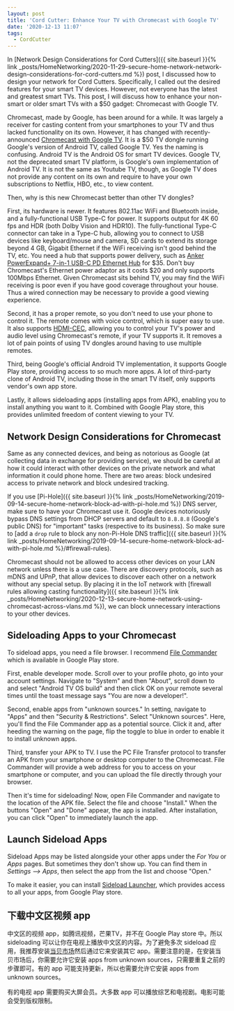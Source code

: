 ```yaml
---
layout: post
title: 'Cord Cutter: Enhance Your TV with Chromecast with Google TV'
date: '2020-12-13 11:07'
tags:
  - CordCutter
---
```


In [Network Design Considerations for Cord Cutters]({{ site.baseurl }}{% link _posts/HomeNetworking/2020-11-29-secure-home-network-network-design-considerations-for-cord-cutters.md %}) post, I discussed how to design your network for Cord Cutters. Specifically, I called out the desired features for your smart TV devices. However, not everyone has the latest and greatest smart TVs. This post, I will discuss how to enhance your non-smart or older smart TVs with a $50 gadget: Chromecast with Google TV.

Chromecast, made by Google, has been around for a while. It was largely a receiver for casting content from your smartphones to your TV and thus lacked functionality on its own. However, it has changed with recently-announced [Chromecast with Google TV](https://store.google.com/product/chromecast_google_tv). It is a $50 TV dongle running Google's version of Android TV, called Google TV. Yes the naming is confusing. Android TV is the Android OS for smart TV devices. Google TV, not the deprecated smart TV platform, is Google's own implementation of Android TV. It is not the same as Youtube TV, though, as Google TV does not provide any content on its own and require to have your own subscriptions to Netflix, HBO, etc., to view content.

Then, why is this new Chromecast better than other TV dongles?

First, its hardware is newer. It features 802.11ac WiFi and Bluetooth inside, and a fully-functional USB Type-C for power. It supports output for 4K 60 fps and HDR (both Dolby Vision and HDR10). The fully-functional Type-C connector can take in a Type-C hub, allowing you to connect to USB devices like keyboard/mouse and camera, SD cards to extend its storage beyond 4 GB, Gigabit Ethernet if the WiFi receiving isn't good behind the TV, etc. You need a hub that supports power delivery, such as [Anker PowerExpand+ 7-in-1 USB-C PD Ethernet Hub](https://www.anker.com/products/variant/powerexpand--7in1-usbc-pd-ethernet-hub/A83520A1) for $35. Don't buy Chromecast's Ethernet power adaptor as it costs $20 and only supports 100Mbps Ethernet. Given Chromecast sits behind TV, you may find the WiFi receiving is poor even if you have good coverage throughout your house. Thus a wired connection may be necessary to provide a good viewing experience.

Second, it has a proper remote, so you don't need to use your phone to control it. The remote comes with voice control, which is super easy to use. It also supports [HDMI-CEC](https://en.wikipedia.org/wiki/Consumer_Electronics_Control), allowing you to control your TV's power and audio level using Chromecast's remote, if your TV supports it. It removes a lot of pain points of using TV dongles around having to use multiple remotes.

Third, being Google's official Android TV implementation, it supports Google Play store, providing access to so much more apps. A lot of third-party clone of Android TV, including those in the smart TV itself, only supports vendor's own app store.

Lastly, it allows sideloading apps (installing apps from APK), enabling you to install anything you want to it. Combined with Google Play store, this provides unlimited freedom of content viewing to your TV.

## Network Design Considerations for Chromecast
Same as any connected devices, and being as notorious as Google (at collecting data in exchange for providing service), we should be careful at how it could interact with other devices on the private network and what information it could phone home. There are two areas: block undesired access to private network and block undesired tracking.

If you use [Pi-Hole]({{ site.baseurl }}{% link _posts/HomeNetworking/2019-09-14-secure-home-network-block-ad-with-pi-hole.md %}) DNS server, make sure to have your Chromecast use it. Google devices notoriously bypass DNS settings from DHCP servers and default to `8.8.8.8` (Google's public DNS) for "important" tasks (respective to its business). So make sure to [add a `drop` rule to block any non-Pi-Hole DNS traffic]({{ site.baseurl }}{% link _posts/HomeNetworking/2019-09-14-secure-home-network-block-ad-with-pi-hole.md %}/#firewall-rules).

Chromecast should not be allowed to access other devices on your LAN network unless there is a use case. There are discovery protocols, such as mDNS and UPnP, that allow devices to discover each other on a network without any special setup. By placing it in the IoT network with [firewall rules allowing casting functionality]({{ site.baseurl }}{% link _posts/HomeNetworking/2020-12-13-secure-home-network-using-chromecast-across-vlans.md %}), we can block unnecessary interactions to your other devices.

## Sideloading Apps to your Chromecast
To sideload apps, you need a file browser. I recommend [File Commander](https://play.google.com/store/apps/details?id=com.mobisystems.fileman&hl=en_US&gl=US) which is available in Google Play store.

First, enable developer mode. Scroll over to your profile photo, go into your account settings. Navigate to "System" and then "About", scroll down to and select "Android TV OS build" and then click OK on your remote several times until the toast message says "You are now a developer!".

Second, enable apps from "unknown sources." In setting, navigate to "Apps" and then "Security & Restrictions". Select "Unknown sources". Here, you'll find the File Commander app as a potential source. Click it and, after heeding the warning on the page, flip the toggle to blue in order to enable it to install unknown apps.

Third, transfer your APK to TV. I use the PC File Transfer protocol to transfer an APK from your smartphone or desktop computer to the Chromecast. File Commander will provide a web address for you to access on your smartphone or computer, and you can upload the file directly through your browser.

Then it's time for sideloading! Now, open File Commander and navigate to the location of the APK file. Select the file and choose "Install." When the buttons "Open" and "Done" appear, the app is installed. After installation, you can click "Open" to immediately launch the app.

## Launch Sideload Apps
Sideload Apps may be listed alongside your other apps under the *For You* or *Apps* pages. But sometimes they don't show up. You can find them in *Settings –> Apps*, then select the app from the list and choose "Open."

To make it easier, you can install [Sideload Launcher](https://play.google.com/store/apps/details?id=eu.chainfire.tv.sideloadlauncher&hl=en_US&gl=US), which provides access to all your apps, from Google Play store.

## 下载中文区视频 app
中文区的视频 app，如腾讯视频，芒果TV，并不在 Google Play store 中。所以 sideloading 可以让你在电视上播放中文区的内容。为了避免多次 sideload 应用，我推荐安装[当贝市场](http://www.dangbei.com)然后通过它来安装其它 app。需要注意的是，在安装当贝市场后，你需要允许它安装 apps from unknown sources，只需要重复之前的步骤即可。有的 app 可能支持更新，所以也需要允许它安装 apps from unknown sources。

有的电视 app 需要购买大屏会员。大多数 app 可以播放综艺和电视剧。电影可能会受到版权限制。
